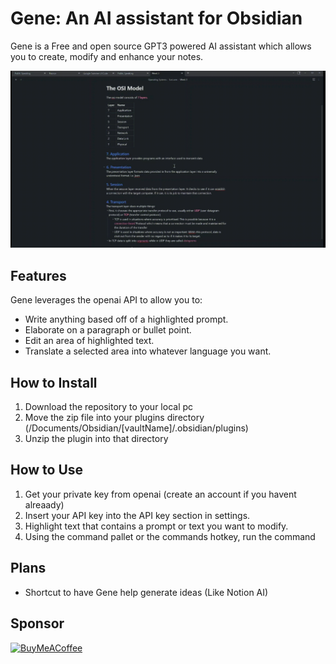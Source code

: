 # Gene: An AI assistant for Obsidian

Gene is a Free and open source GPT3 powered AI assistant which allows you to create, modify and enhance your notes.

![Demo](./Demo.gif)
## Features 

Gene leverages the openai API to allow you to:
- Write anything based off of a highlighted prompt.
- Elaborate on a paragraph or bullet point.
- Edit an area of highlighted text.
- Translate a selected area into whatever language you want.

## How to Install
1. Download the repository to your local pc
2. Move the zip file into your plugins directory (/Documents/Obsidian/\[vaultName]/.obsidian/plugins)
3. Unzip the plugin into that directory

## How to Use
1. Get your private key from openai (create an account if you havent alreaady)
2. Insert your API key into the API key section in settings.
3. Highlight text that contains a prompt or text you want to modify.
4. Using the command pallet or the commands hotkey, run the command
  
## Plans

- Shortcut to have Gene help generate ideas (Like Notion AI)

## Sponsor


[<img src="https://cdn.buymeacoffee.com/buttons/v2/default-violet.png" alt="BuyMeACoffee" width="140">](https://www.buymeacoffee.com/matissjurev)